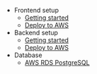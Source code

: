 <!-- docs/_sidebar.md -->

* Frontend setup
  * [Getting started](frontend/getting-started.md)
  * [Deploy to AWS](frontend/aws.md)
* Backend setup
  * [Getting started](backend/getting-started.md)
  * [Deploy to AWS](backend/aws.md)
* Database
  * [AWS RDS PostgreSQL](database/aws-rds.md)

